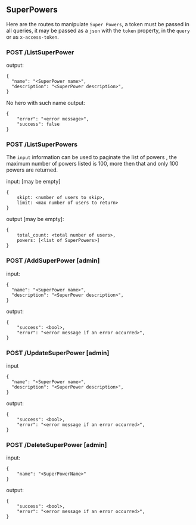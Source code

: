 ## SuperPowers
Here are the routes to manipulate `Super Powers`,
a token must be passed in all queries, it may be passed as a `json` with the `token` property, in the `query` or as `x-access-token`.

### POST /ListSuperPower
output:
```
{
  "name": "<SuperPower name>",
  "description": "<SuperPower description>",
}
```

No hero with such name output:
```
{
    "error": "<error message>",
    "success": false
}
```

### POST /ListSuperPowers

The `input` information can be used to paginate the list of powers , the maximum number of powers listed is 100, more then that and only 100 powers are returned.

input: [may be empty]
```
{
    skipt: <number of users to skip>,
    limit: <max number of users to return>
}
```

output [may be empty]:
```
{
    total_count: <total number of users>,
    powers: [<list of SuperPowers>]
}
```

### POST /AddSuperPower [admin]
input:
```
{
  "name": "<SuperPower name>",
  "description": "<SuperPower description>",
}
```
output:
```
{
    "success": <bool>,
    "error": "<error message if an error occurred>",
}
```

### POST /UpdateSuperPower [admin]
input
```
{
  "name": "<SuperPower name>",
  "description": "<SuperPower description>",
}
```

output:
```
{
    "success": <bool>,
    "error": "<error message if an error occurred>",
}
```

### POST /DeleteSuperPower [admin]
input:
```
{
    "name": "<SuperPowerName>"
}
```

output:
```
{
    "success": <bool>,
    "error": "<error message if an error occurred>",
}
```
